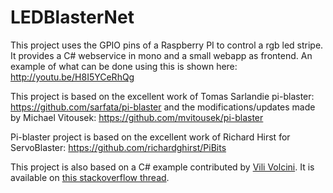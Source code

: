 LEDBlasterNet
=============

This project uses the GPIO pins of a Raspberry PI to control a rgb led stripe. It provides a C# webservice in mono and a small webapp as frontend.
An example of what can be done using this is shown here: http://youtu.be/H8I5YCeRhQg

This project is based on the excellent work of Tomas Sarlandie pi-blaster: https://github.com/sarfata/pi-blaster
and the modifications/updates made by Michael Vitousek: https://github.com/mvitousek/pi-blaster

Pi-blaster project is based on the excellent work of Richard Hirst for ServoBlaster: https://github.com/richardghirst/PiBits

This project is also based on a C# example contributed by [Vili Volcini](https://plus.google.com/109312219443477679717/posts). It is available on [this stackoverflow thread](http://stackoverflow.com/questions/17241071/writing-to-fifo-file-linux-monoc).